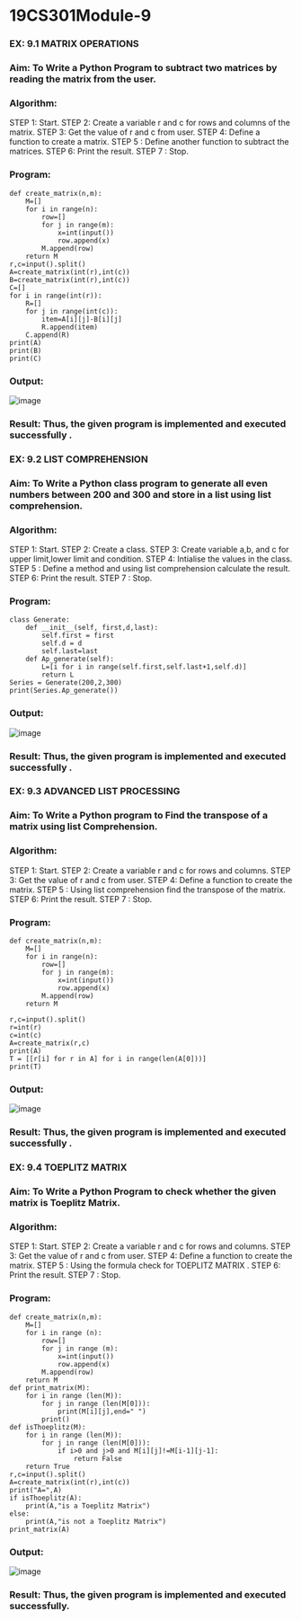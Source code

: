 # 19CS301Module-9
### EX: 9.1  MATRIX OPERATIONS

### Aim: To Write a Python Program to subtract two matrices by reading the matrix from the user.

### Algorithm: 
STEP 1: Start.
STEP 2: Create a variable r and c for rows and columns of the matrix.
STEP 3: Get the value of r and c from user.
STEP 4: Define a function to create a matrix.
STEP 5 : Define another function to subtract the matrices.
STEP 6: Print the result.
STEP 7 : Stop.

### Program:
```
def create_matrix(n,m):
    M=[]
    for i in range(n):
        row=[]
        for j in range(m):
            x=int(input())
            row.append(x)
        M.append(row)
    return M
r,c=input().split()
A=create_matrix(int(r),int(c))
B=create_matrix(int(r),int(c))
C=[]
for i in range(int(r)):
    R=[]
    for j in range(int(c)):
        item=A[i][j]-B[i][j]
        R.append(item)
    C.append(R)
print(A)
print(B)
print(C)
```
### Output:
![image](https://github.com/user-attachments/assets/b1125b13-d26e-4404-acce-7dd2c1d2011c)

### Result: Thus, the given program is implemented and executed successfully .

### EX: 9.2 LIST COMPREHENSION

### Aim: To Write a Python class program to generate all even numbers between 200 and 300 and store in a list using list comprehension.

### Algorithm:
STEP 1: Start.
STEP 2: Create a class.
STEP 3: Create variable a,b, and c for upper limit,lower limit and condition.
STEP 4: Intialise the values in the class.
STEP 5 : Define a method and using list comprehension calculate the result.
STEP 6: Print the result.
STEP 7 : Stop.

### Program:
```
class Generate:
    def __init__(self, first,d,last):
        self.first = first
        self.d = d
        self.last=last
    def Ap_generate(self):
        L=[i for i in range(self.first,self.last+1,self.d)]
        return L
Series = Generate(200,2,300)
print(Series.Ap_generate())

```
### Output:
 ![image](https://github.com/user-attachments/assets/a9707d46-2d47-4472-a6b3-b407a6f6ef71)

### Result: Thus, the given program is implemented and executed successfully .

### EX: 9.3 ADVANCED LIST PROCESSING

### Aim: To Write a Python program to Find the transpose of a matrix using list Comprehension.

### Algorithm:

STEP 1: Start.
STEP 2: Create a variable r and c for rows and columns. 
STEP 3: Get the value of r and c from user.
STEP 4: Define a function to create the matrix.
STEP 5 : Using list comprehension find the transpose of the matrix.
STEP 6: Print the result.
STEP 7 : Stop.

### Program:
```
def create_matrix(n,m):
    M=[]
    for i in range(n):
        row=[]
        for j in range(m):
            x=int(input())
            row.append(x)
        M.append(row)
    return M
    
r,c=input().split()
r=int(r)
c=int(c)
A=create_matrix(r,c)
print(A)
T = [[r[i] for r in A] for i in range(len(A[0]))]
print(T)

```
### Output:
![image](https://github.com/user-attachments/assets/411a227a-f44d-4b1a-b489-c7592dddbb67)

### Result: Thus, the given program is implemented and executed successfully .
 
### EX: 9.4 TOEPLITZ MATRIX

### Aim: To Write a Python Program to check whether the given matrix is Toeplitz Matrix.

### Algorithm:
STEP 1: Start.
STEP 2: Create a variable r and c for rows and columns.
STEP 3: Get the value of r and c from user.
STEP 4: Define a function to create the matrix.
STEP 5 : Using the formula check for TOEPLITZ MATRIX .
STEP 6: Print the result.
STEP 7 : Stop.

### Program:
```
def create_matrix(n,m):
    M=[]
    for i in range (n):
        row=[]
        for j in range (m):
            x=int(input())
            row.append(x)
        M.append(row)
    return M
def print_matrix(M):
    for i in range (len(M)):
        for j in range (len(M[0])):
            print(M[i][j],end=" ")
        print()
def isThoeplitz(M):
    for i in range (len(M)):
        for j in range (len(M[0])):
            if i>0 and j>0 and M[i][j]!=M[i-1][j-1]:
                return False
    return True
r,c=input().split()
A=create_matrix(int(r),int(c))
print("A=",A)
if isThoeplitz(A):
    print(A,"is a Toeplitz Matrix")
else:
    print(A,"is not a Toeplitz Matrix")
print_matrix(A)

```
### Output:

![image](https://github.com/user-attachments/assets/0fb8f81b-ab07-4b3e-b273-035a0f38566d)

### Result: Thus, the given program is implemented and executed successfully.
 

